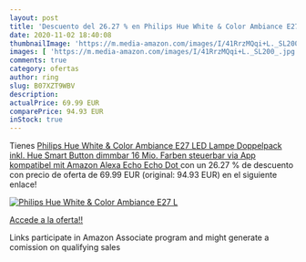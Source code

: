 ```yaml
---
layout: post
title: 'Descuento del 26.27 % en Philips Hue White & Color Ambiance E27 L'
date: 2020-11-02 18:40:08
thumbnailImage: 'https://m.media-amazon.com/images/I/41RrzMQqi+L._SL200_.jpg'
images: [ 'https://m.media-amazon.com/images/I/41RrzMQqi+L._SL200_.jpg' ]
comments: true
category: ofertas
author: ring
slug: B07XZT9WBV
description:
actualPrice: 69.99 EUR
comparePrice: 94.93 EUR
inStock: true
---
```


Tienes [Philips Hue White & Color Ambiance E27 LED Lampe Doppelpack inkl. Hue Smart Button  dimmbar  16 Mio. Farben  steuerbar via App  kompatibel mit Amazon Alexa  Echo  Echo Dot ](https://www.amazon.de/dp/B07XZT9WBV/?tag=tolees0ca-21) con un 26.27 % de descuento con precio de oferta de 69.99 EUR (original: 94.93 EUR) en el siguiente enlace!

[![Philips Hue White & Color Ambiance E27 L](https://m.media-amazon.com/images/I/41RrzMQqi+L._SL200_.jpg)](https://www.amazon.de/dp/B07XZT9WBV/?tag=tolees0ca-21)

[Accede a la oferta!!](https://www.amazon.de/dp/B07XZT9WBV/?tag=tolees0ca-21)

Links participate in Amazon Associate program and might generate a comission on qualifying sales


